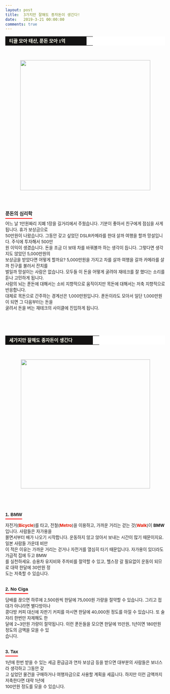 ```yaml
---
layout: post
title:  3가지만 잘해도 종자돈이 생긴다!
date:   2019-3-21 00:00:00
comments: true
---
```




<table width="99%" bgcolor="#ffffff" cellspacing="1" cellpadding="2"><tbody><tr><td width="240" bgcolor="#141313" style-="border-bottom:#141313 1px solid; border-left:#141313 1px solid; border-top:#141313 1px solid; &#13;&#10;border-right:#141313 1px solid"><span style="color: rgb(0, 0, 0); font-family: 맑은 고딕, dotum, verdana; font-size: 11pt;"><strong><span syle="font-size:11pt"><font color="#fffff0">&nbsp;티끌 모아 태산, 푼돈 모아 1억</font></span></strong></span></td><td style="border-width: 0px 0px 1px; border-style: solid; border-color: rgb(255, 255, 255) rgb(255, 255, 255) rgb(20, 19, 19);"><span style="font-size: 11pt;"><font color="#000000">&nbsp;</font></span></td></tr></tbody></table><p><span style="font-size: 10pt;">﻿</span><span style="font-size: 10pt;">﻿<br></span></p><div class="imageblock center" style="text-align: center; clear: both;"><span data-url="https://t1.daumcdn.net/cfile/tistory/14704C354D12D0EC1C?download" data-lightbox="lightbox"><img width="410" height="271" style="height: auto; cursor: pointer; max-width: 100%;" alt="" src="https://t1.daumcdn.net/cfile/tistory/14704C354D12D0EC1C" filename="cfile2.uf@14704C354D12D0EC1CE49A.jpg" filemime=""></span></div><p>&nbsp;<span style="font-size: 10pt;">﻿<br></span><br></p><h3 style="font: bold 11pt/normal 맑은 고딕, Dotum, Sans-serif; margin: 0px; padding: 0px 0px 5px; border-bottom-color: rgb(255, 0, 0); border-bottom-width: 2px; border-bottom-style: solid; float: left; font-size-adjust: none; font-stretch: normal;">푼돈의 심리학</h3><div><span style="font-size: 10pt;">﻿</span><br><br><span style="font-size: 10pt;">어느 날 1만원짜리 지폐 1장을 길거리에서 주웠습니다. 기분이 좋아서 친구에게 점심을 사게 됩니다. 휴가 보상금으로</span><br><span style="font-size: 10pt;">50만원이 나왔습니다. 그동안 갖고 싶었던 DSLR카메라를 한대 살까 여행을 할까 망설입니다. 주식에 투자해서 500만</span><br><span style="font-size: 10pt;">원 이익이 생겼습니다. 돈을 조금 더 보태 차를 바꿔볼까 하는 생각이 듭니다. 그렇다면 생각지도 않았던 5,000만원의 </span><br><span style="font-size: 10pt;">보상금을 받았다면 어떻게 할까요? 5,000만원을 가지고 차를 살까 여행을 갈까 카메라를 살까 친구를 불러서 잔치를 </span><br><span style="font-size: 10pt;">벌일까 망설이는 사람은 없습니다. 모두들 이 돈을 어떻게&nbsp;굴려야 재테크를 잘 했다는 소리를 듣나 고민하게 됩니다.</span><br><span style="font-size: 10pt;">사람의 뇌는 푼돈에 대해서는 소비 지향적으로 움직이지만 목돈에 대해서는 저축 지향적으로 반응합니다.</span><br><span style="font-size: 10pt;">대체로 목돈으로 간주하는 경계선은 1,000만원입니다. 푼돈이라도 모아서 일단 1,000만원이 되면 그 다음부터는 돈을</span><br><span style="font-size: 10pt;">굴려서 돈을 버는 재테크의 사이클에 진입하게 됩니다.<br></span></div><p></p><span style="font-size: 10pt;"><p><br><br><br></p><table width="99%" bgcolor="#ffffff" cellspacing="1" cellpadding="2"><tbody><tr><td width="260" bgcolor="#141313" style-="border-bottom:#141313 1px solid; border-left:#141313 1px solid; border-top:#141313 1px solid; &#13;&#10;border-right:#141313 1px solid"><span style="color: rgb(0, 0, 0); font-family: 맑은 고딕, dotum, verdana; font-size: 11pt;"><strong><span syle="font-size:11pt"><font color="#fffff0">&nbsp;세가지만 잘해도 종자돈이 생긴다</font></span></strong></span></td><td style="border-width: 0px 0px 1px; border-style: solid; border-color: rgb(255, 255, 255) rgb(255, 255, 255) rgb(20, 19, 19);"><span style="font-size: 11pt;"><font color="#000000">&nbsp;</font></span></td></tr></tbody></table><p><span style="font-size: 10pt;">﻿</span><span style="font-size: 10pt;">﻿</span>&nbsp;</p></span><p><font size="3"> </font></p><div class="imageblock center" style="text-align: center; clear: both;"><span data-url="https://t1.daumcdn.net/cfile/tistory/15704C354D12D0EC1D?download" data-lightbox="lightbox"><font size="3"><img width="407" height="264" style="height: auto; cursor: pointer; max-width: 100%;" alt="" src="https://t1.daumcdn.net/cfile/tistory/15704C354D12D0EC1D" filename="돈777_~1.jpg" filemime="image/jpeg"></font></span></div><p><span style="font-size: 10pt;">﻿</span><br></p><span style="font-size: 10pt;"><p>﻿  </p><h3 style="font: bold 11pt/normal 맑은 고딕, Dotum, Sans-serif; margin: 0px; padding: 0px 0px 5px; border-bottom-color: rgb(255, 0, 0); border-bottom-width: 2px; border-bottom-style: solid; float: left; font-size-adjust: none; font-stretch: normal;">1. BMW</h3><div><br><br>자전거(<font color="#e31600"><strong>Bicycle</strong></font>)를 타고, 전철(<font color="#e31600"><strong>Metro</strong></font>)을 이용하고, 가까운 거리는 걷는 것(<font color="#e31600"><strong>Walk</strong></font>)이 <strong>BMW</strong>입니다. 사람들은 자가용을 <br> 몰면서부터 배가 나오기 시작합니다. 운동하지 않고 앉아서 보내는 시간이 많기 때문이지요. 일본 사람들 가운데 비만<br> 이 적은 이유는 가까운 거리는 걷거나 자전거를 열심히 타기 때문입니다. 자가용이 있더라도 가급적 집에 두고 BMW<br>를 실천하세요. 승용차 유지비와 주차비를 절약할 수 있고, 헬스장 갈 필요없이 운동이 되므로 대략 한달에 30만원 정<br> 도는 저축할 수 있습니다.<br><br><div><br><h3 style="font: bold 11pt/normal 맑은 고딕, Dotum, Sans-serif; margin: 0px; padding: 0px 0px 5px; border-bottom-color: rgb(255, 0, 0); border-bottom-width: 2px; border-bottom-style: solid; float: left; font-size-adjust: none; font-stretch: normal;">2. No Ciga</h3></div><div><br><br><div>담배를 끊으면 하루에 2,500원씩 한달에 75,000원 가량을 절약할 수 있습니다. 그리고 접대가 아니라면 별다방이나 <br> 콩다방 커피 대신에 자판기 커피를 마시면 한달에 40,000원 정도를 아낄 수 있습니다. 또 술자리 한번만 자제해도 한<br> 달에 2~3만원&nbsp;가량이 절약됩니다. 이런 푼돈들을 모으면 한달에 15만원, 1년이면 180만원 정도의 금액을 모을 수 있<br> 습니다.<br><br><br><h3 style="font: bold 11pt/normal 맑은 고딕, Dotum, Sans-serif; margin: 0px; padding: 0px 0px 5px; border-bottom-color: rgb(255, 0, 0); border-bottom-width: 2px; border-bottom-style: solid; float: left; font-size-adjust: none; font-stretch: normal;">3. Tax</h3></div><div><br> &nbsp;<br> 1년에 한번 받을 수 있는 세금 환급금과 연차 보상금 등을 받으면 대부분의 사람들은 보너스라 생각하고 그동안 갖<br> 고 싶었던 물건을 구매하거나 여행자금으로 사용할 계획을 세웁니다. 하지만 이런 금액까지 저축한다면 대략 1년에 <br>100만원 정도를 모을 수 있습니다.<br></div></div></div></span><p><br></p>